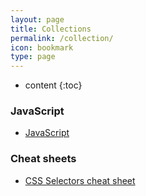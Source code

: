 ```yaml
---
layout: page
title: Collections
permalink: /collection/
icon: bookmark
type: page
---
```


* content
{:toc}

### JavaScript

* [JavaScript](https://developer.mozilla.org/en-US/docs/Web/JavaScript)


### Cheat sheets

* [CSS Selectors cheat sheet](https://learn-the-web.algonquindesign.ca/topics/css-selectors-units-cheat-sheet/)


